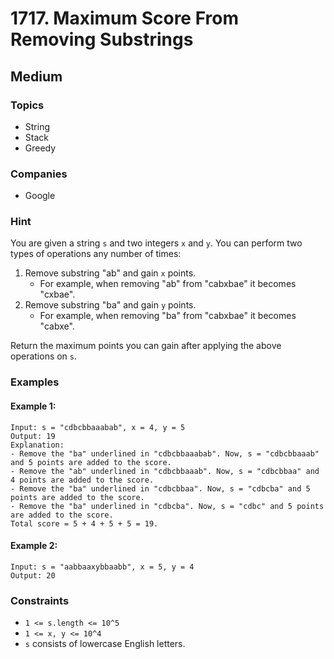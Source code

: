 # 1717. Maximum Score From Removing Substrings

## Medium

### Topics
- String
- Stack
- Greedy

### Companies
- Google

### Hint
You are given a string `s` and two integers `x` and `y`. You can perform two types of operations any number of times:

1. Remove substring "ab" and gain `x` points.
   - For example, when removing "ab" from "cabxbae" it becomes "cxbae".
2. Remove substring "ba" and gain `y` points.
   - For example, when removing "ba" from "cabxbae" it becomes "cabxe".

Return the maximum points you can gain after applying the above operations on `s`.

### Examples

#### Example 1:
```plaintext
Input: s = "cdbcbbaaabab", x = 4, y = 5
Output: 19
Explanation:
- Remove the "ba" underlined in "cdbcbbaaabab". Now, s = "cdbcbbaaab" and 5 points are added to the score.
- Remove the "ab" underlined in "cdbcbbaaab". Now, s = "cdbcbbaa" and 4 points are added to the score.
- Remove the "ba" underlined in "cdbcbbaa". Now, s = "cdbcba" and 5 points are added to the score.
- Remove the "ba" underlined in "cdbcba". Now, s = "cdbc" and 5 points are added to the score.
Total score = 5 + 4 + 5 + 5 = 19.
```

#### Example 2:
```plaintext
Input: s = "aabbaaxybbaabb", x = 5, y = 4
Output: 20
```

### Constraints
- `1 <= s.length <= 10^5`
- `1 <= x, y <= 10^4`
- `s` consists of lowercase English letters.
